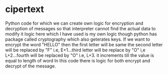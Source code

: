 # cipertext
Python code for which we can create own logic for encryption and decryption of messages so that interpreter cannot find the actual data to modify it
logic here which I have used is my own logic though python has package called cryptography which also geterates keys. If we want to encrypt the word "HELLO" then the first letter will be same the second letter will be replaced by "F" i.e, E+1...third letter will be replace by "O" i,e L+2...fourth will be replaced by "O" i.e, L+3. it increments till the value is equal to length of word
In this code there is logic for both encrypt and decrypt of the message. 
